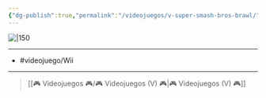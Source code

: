 ```yaml
---
{"dg-publish":true,"permalink":"/videojuegos/v-super-smash-bros-brawl/"}
---
```



![|150](https://images.igdb.com/igdb/image/upload/t_cover_big/co221w.jpg)

---

- #videojuego/Wii

---

> [[🎮 Videojuegos 🎮/🎮 Videojuegos (V) 🎮\|🎮 Videojuegos (V) 🎮]]